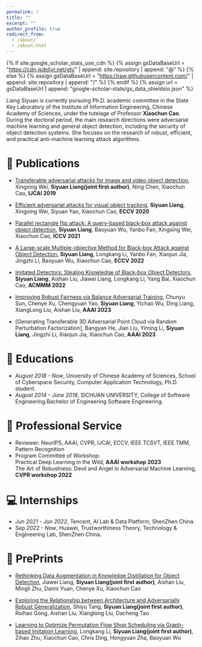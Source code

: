 ```yaml
---
permalink: /
title: ""
excerpt: ""
author_profile: true
redirect_from: 
  - /about/
  - /about.html
---
```


{% if site.google_scholar_stats_use_cdn %}
{% assign gsDataBaseUrl = "https://cdn.jsdelivr.net/gh/" | append: site.repository | append: "@" %}
{% else %}
{% assign gsDataBaseUrl = "https://raw.githubusercontent.com/" | append: site.repository | append: "/" %}
{% endif %}
{% assign url = gsDataBaseUrl | append: "google-scholar-stats/gs_data_shieldsio.json" %}

<span class='anchor' id='about-me'></span>

Liang Siyuan is currently pursuing Ph.D. academic committee in the State Key Laboratory of the Institute of Information Engineering, Chinese Academy of Sciences, under the tutelage of Professor **Xiaochun Cao**. During the doctoral period, the main research directions were adversarial machine learning and general object detection, including the security of object detection systems. She focuses on the research of robust, efficient, and practical anti-machine learning attack algorithms.
 
# 📝 Publications 

- [Transferable adversarial attacks for image and video object detection](https://arxiv.org/pdf/1811.12641.pdf),
Xingxing Wei, **Siyuan Liang(joint first author)**, Ning Chen, Xiaochun Cao, **IJCAI 2019**

- [Efficient adversarial attacks for visual object tracking](https://arxiv.org/pdf/2201.08970), **Siyuan Liang**, Xingxing Wei, Siyuan  Yao, Xiaochun Cao, **ECCV 2020**

- [Parallel rectangle flip attack: A query-based black-box attack against object detection](https://arxiv.org/pdf/2008.00217.pdf), **Siyuan Liang**, Baoyuan Wu, Yanbo Fan, Xingxing Wei, Xiaochun Cao, **ICCV 2021**

- [A Large-scale Multiple-objective Method for Black-box Attack against Object Detection](https://arxiv.org/abs/2209.07790), **Siyuan Liang**, Longkang Li, Yanbo Fan, Xiaojun Jia, Jingzhi Li, Baoyuan Wu, Xiaochun Cao, **ECCV 2022**

- [Imitated Detectors: Stealing Knowledge of Black-box Object Detectors](https://scst.sysu.edu.cn/docs/20220718132716248974.pdf), **Siyuan Liang**,  Aishan Liu, Jiawei Liang, Longkang Li, Yang Bai, Xiaochun Cao, **ACMMM 2022**

- [Improving Robust Fairness via Balance Adversarial Training](https://arxiv.org/pdf/2209.07534), Chunyu Sun, Chenye Xu, Chengyuan Yao, **Siyuan Liang**, Yichao Wu, Ding Liang, XiangLong Liu, Aishan Liu, **AAAI 2023**

- [Generating Transferable 3D Adversarial Point Cloud via Random Perturbation Factorization], Bangyan He, Jian Liu, Yiming Li, **Siyuan Liang**, Jingzhi Li, Xiaojun Jia, Xiaochun Cao, **AAAI 2023**


# 📖 Educations
- *August 2018 - Now*, University of Chinese Academy of Sciences, School of Cyberspace Security, Computer Application Technology, Ph.D. student. 
- *August 2014 - June 2018*, SICHUAN UNIVERSITY, College of Software Engineering.Bachelor of Engineering Software Engineering. 

# 💬 Professional Service
- Reviewer: NeurIPS, AAAI, CVPR, IJCAI, ECCV, IEEE TCSVT, IEEE TMM, Pattern Recognition
- Program Committee of Workshop:   
 Practical Deep Learning in the Wild, **AAAI workshop 2023**  
 The Art of Robustness: Devil and Angel in Adversarial Machine Learning, **CVPR workshop 2022**


# 💻 Internships
- *Jun 2021 - Jun 2022*, Tencent, AI Lab & Data Platform, ShenZhen China.
- *Sep 2022 - Now*, Huawei, Trustworthiness Theory, Technology & Engineering Lab, ShenZhen China.

# 📝 PrePrints
- [Rethinking Data Augmentation in Knowledge Distillation for Object Detection](https://arxiv.org/abs/2210.00557),
Jiawei Liang, **Siyuan Liang(joint first author)**, Aishan Liu, Mingli Zhu, Danni Yuan, Chenye Xu, Xiaochun Cao

- [Exploring the Relationship between Architecture and Adversarially Robust Generalization](https://arxiv.org/abs/2209.14105),
Shiyu Tang, **Siyuan Liang(joint first author)**, Ruihao Gong, Aishan Liu, Xianglong Liu, Dacheng Tao

- [Learning to Optimize Permutation Flow Shop Scheduling via Graph-based Imitation Learning](https://arxiv.org/pdf/2210.17178),
Longkang Li, **Siyuan Liang(joint first author)**, Zihao Zhu, Xiaochun Cao, Chris Ding, Hongyuan Zha, Baoyuan Wu
